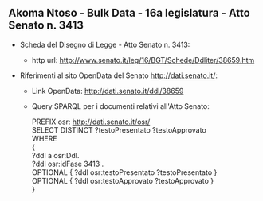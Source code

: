 ## Akoma Ntoso - Bulk Data - 16a legislatura - Atto Senato n. 3413 ##

* Scheda del Disegno di Legge - Atto Senato n. 3413:
	* http url: http://www.senato.it/leg/16/BGT/Schede/Ddliter/38659.htm

* Riferimenti al sito OpenData del Senato http://dati.senato.it/:
	* Link OpenData: http://dati.senato.it/ddl/38659
	* Query SPARQL per i documenti relativi all'Atto Senato:

        PREFIX osr: <http://dati.senato.it/osr/>  
		SELECT DISTINCT ?testoPresentato ?testoApprovato  
		WHERE  
		{  
		    ?ddl a osr:Ddl.  
		    ?ddl osr:idFase 3413 .  
		    OPTIONAL { ?ddl osr:testoPresentato ?testoPresentato }  
		    OPTIONAL { ?ddl osr:testoApprovato ?testoApprovato }  
		}
		